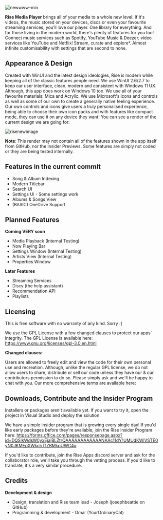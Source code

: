 ![newwww-min](https://user-images.githubusercontent.com/74561130/130691567-d7a0e4ab-6791-4e08-924a-89ff220e4e4d.png)

**Rise Media Player** brings all of your media to a whole new level. If it's videos, the music stored on your devices, discs or even your favourite streaming services; you'll love our player. One library for everything. And for those living in the modern world, there's plenty of features for you too! Connect music services such as Spotify, YouTube Music & Deezer; video services like YouTube and Netflix! Stream, curate and explore*. Almost infinite customisability with settings that are second to none.

## Appearance & Design

Created with WinUI and the latest design ideologies, Rise is modern while keeping all of the classic features people need. We use WinUI 2.6/2.7 to keep our user interface, clean, modern and consistent with Windows 11 UX. Although, this app does work on Windows 10 too. We use all of your favourite materials: Mica and Acrylic. We use Microsoft's icons and controls as well as some of our own to create a generally native feeling experience. Our own controls and icons give users a truly personalised experience, being able to choose their own icon packs and with features like compact mode, they can use it on any device they want! You can see a render of the current design we are going for:

![risenewimage](https://user-images.githubusercontent.com/74561130/133660500-93993dac-e3b9-4e47-add6-bd4e207dfef8.png)

**Note**: This render may not contain all of the features shown in the app itself from GitHub, nor the Insider Previews. Some features are simply not coded or they are being tested internally. 

## Features in the current commit

* Song & Album Indexing
* Modern Titlebar
* Search UI
* Settings UI - Some settings work
* Albums & Songs View
* (BASIC) OneDrive Support

## Planned Features

**Coming VERY soon**
* Media Playback (Internal Testing)
* Now Playing Bar
* Settings Window (Internal Testing)
* Artists View (Internal Testing)
* Properties Window

**Later Features**
* Streaming Services
* Discy (the help assistant)
* Recommendation API
* Playlists

## Licensing

This is free software with no warranty of any kind. Sorry :(

We use the GPL License with a few changed clauses to protect our apps' integrity. The GPL License is available here: https://www.gnu.org/licenses/gpl-3.0.en.html

**Changed clauses:**

Users are allowed to freely edit and view the code for their own personal use and recreation. Although, unlike the regular GPL license, we do not allow users to share, distribute or sell our code unless they have our & our contributors permission to do so. Please simply ask and we'll be happy to chat with you. Our more comprehensive terms are available here: 

## Downloads, Contribute and the Insider Program

Installers or packages aren't available yet. If you want to try it, open the project in Visual Studio and deploy the solution. 

We have a simple insider program that is growing every single day! If you'd like early packages before they're available, join the Rise Insider Program here: https://forms.office.com/pages/responsepage.aspx?id=DQSIkWdsW0yxEjajBLZtrQAAAAAAAAAAAANAAc11dY1UMUdKWlVSTE0yN0JKMEpXWkc5T1ZBMkpUWC4u

If you'd like to contribute, join the Rise Apps discord server and ask for the collaborator role, we'll take you through the vetting process. If you'd like to translate, it's a very similar procedure.

## Credits

**Development & design**

* Design, translation and Rise team lead - Joseph (josephbeattie on GitHub)
* Programming & development - Omar (YourOrdinaryCat)
